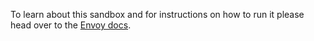 To learn about this sandbox and for instructions on how to run it please head over
to the [Envoy docs](https://www.envoyproxy.io/docs/envoy/latest/start/sandboxes/lua.html).
